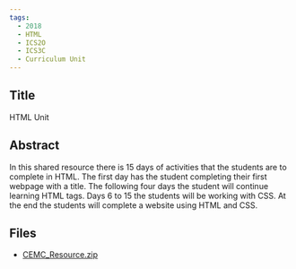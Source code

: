 ```yaml
---
tags:
  - 2018
  - HTML
  - ICS2O
  - ICS3C
  - Curriculum Unit
---
```

    
## Title

HTML Unit

## Abstract

In this shared resource there is 15 days of activities that the students are to complete in HTML.  The first day has the student completing their first webpage with a title.  The following four days the student will continue learning HTML tags.  Days 6 to 15 the students will be working with CSS.  At the end the students will complete a website using HTML and CSS.

## Files

- [CEMC_Resource.zip](resources/2018/John_Han/CEMC_Resource.zip)
